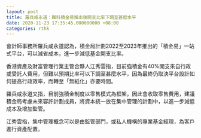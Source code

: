 ```yaml
---
layout: post
title: 羅兵咸永道：難料積金易推出後開支比率下調至甚麼水平
date: 2020-11-23 17:35:45.000000000 +08:00
categories: rthk
---
```


會計師事務所羅兵咸永道認為，積金局計劃2022至2023年推出的「積金易」一站式平台，可以減省成本，進一步減低基金開支比率。

香港資產及財富管理行業主管合夥人江秀雲指，目前強積金有40%開支來自行政或受託人費用，但難以預期比率可以下調至甚麼水平，因為最終仍取決平台設計如何提高行政效率，而轉至「無紙化」亦要時間。

羅兵咸永道又指，目前強積金制度以零售模式為框架，因此會收取零售費用，建議積金局考慮未來容許計劃成員，將資本統一放在集中管理的計劃中，以進一步減低成本及增加監管。

江秀雲指，集中管理概念可以是由監管部門，或私人機構的專業基金經理，為客戶進行資產配置。
